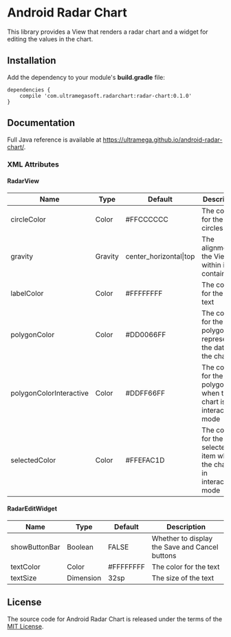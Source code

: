 # Android Radar Chart

This library provides a View that renders a radar chart and a widget for editing the values in the chart.

## Installation

Add the dependency to your module's **build.gradle** file:

    dependencies {
        compile 'com.ultramegasoft.radarchart:radar-chart:0.1.0'
    }

## Documentation

Full Java reference is available at https://ultramega.github.io/android-radar-chart/.

### XML Attributes

#### RadarView

| Name                    | Type    | Default                | Description                                                           |
|-------------------------|---------|------------------------|-----------------------------------------------------------------------|
| circleColor             | Color   | #FFCCCCCC              | The color for the circles                                             |
| gravity                 | Gravity | center_horizontal\|top | The alignment of the View within its container                        |
| labelColor              | Color   | #FFFFFFFF              | The color for the label text                                          |
| polygonColor            | Color   | #DD0066FF              | The color for the polygon representing the data in the chart          |
| polygonColorInteractive | Color   | #DDFF66FF              | The color for the polygon when the chart is in interactive mode       |
| selectedColor           | Color   | #FFEFAC1D              | The color for the selected item when the chart is in interactive mode |

#### RadarEditWidget

| Name          | Type      | Default   | Description                                    |
|---------------|-----------|-----------|------------------------------------------------|
| showButtonBar | Boolean   | FALSE     | Whether to display the Save and Cancel buttons |
| textColor     | Color     | #FFFFFFFF | The color for the text                         |
| textSize      | Dimension | 32sp      | The size of the text                           |

## License

The source code for Android Radar Chart is released under the terms of the [MIT License](http://sguidetti.mit-license.org/).
